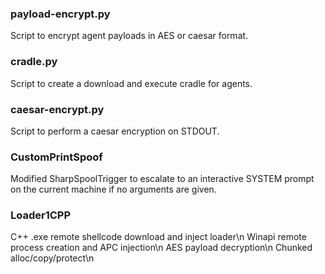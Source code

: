 ### payload-encrypt.py

Script to encrypt agent payloads in AES or caesar format.

### cradle.py

Script to create a download and execute cradle for agents.

### caesar-encrypt.py

Script to perform a caesar encryption on STDOUT.

### CustomPrintSpoof

Modified SharpSpoolTrigger to escalate to an interactive SYSTEM prompt on the current machine if no arguments are given.

### Loader1CPP

C++ .exe remote shellcode download and inject loader\n
Winapi remote process creation and APC injection\n
AES payload decryption\n
Chunked alloc/copy/protect\n 
